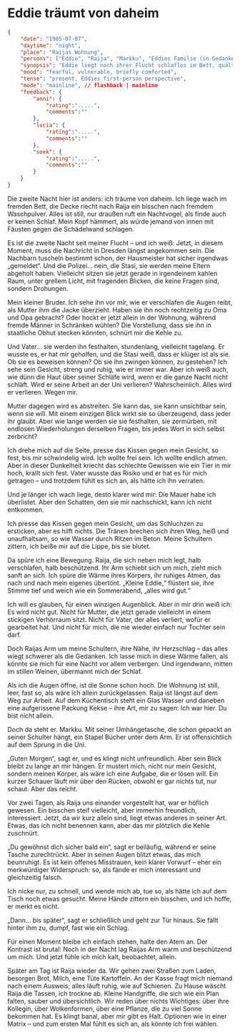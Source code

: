 # Eddie träumt von daheim

```json
{
    "date": "1985-07-07",
    "daytime": "night",
    "place": "Raijas Wohnung",
    "persons": ["Eddie", "Raija", "Markku", "Eddies Familie (in Gedanken)"],
    "synopsis": "Eddie liegt nach ihrer Flucht schlaflos im Bett, quält sich mit Schuldgefühlen um ihre Familie; Raija tröstet sie in der Nacht, doch am Morgen fühlt sie sich von Markku unbehaglich beobachtet.",
    "mood": "fearful, vulnerable, briefly comforted",
    "tense": "present, Eddies first-person perspective",
    "mode": "mainline", // flashback | mainline
    "feedback": {
        "anni": {
            "rating":".....",
            "comments":""
        },
        "lucia": {
            "rating":".....",
            "comments":""
        },
        "soek": {
            "rating":".....",
            "comments":""
        }
    }
}
```
Die zweite Nacht hier ist anders: ich träume von daheim.
Ich liege wach im fremden Bett, die Decke riecht nach Raija ein bisschen nach fremdem Waschpulver. Alles ist still, nur draußen ruft ein Nachtvogel, als finde auch er keinen Schlaf. Mein Kopf hämmert, als würde jemand von innen mit Fäusten gegen die Schädelwand schlagen.

Es ist die zweite Nacht seit meiner Flucht – und ich weiß: Jetzt, in diesem Moment, muss die Nachricht in Dresden längst angekommen sein. Die Nachbarn tuscheln bestimmt schon, der Hausmeister hat sicher irgendwas „gemeldet“. Und die Polizei… nein, die Stasi, sie werden meine Eltern abgeholt haben. Vielleicht sitzen sie jetzt gerade in irgendeinem kahlen Raum, unter grellem Licht, mit fragenden Blicken, die keine Fragen sind, sondern Drohungen.

Mein kleiner Bruder. Ich sehe ihn vor mir, wie er verschlafen die Augen reibt, als Mutter ihm die Jacke überzieht. Haben sie ihn noch rechtzeitig zu Oma und Opa gebracht? Oder hockt er jetzt allein in der Wohnung, während fremde Männer in Schränken wühlen? Die Vorstellung, dass sie ihn in staatliche Obhut stecken könnten, schnürt mir die Kehle zu.

Und Vater… sie werden ihn festhalten, stundenlang, vielleicht tagelang. Er wusste es, er hat mir geholfen, und die Stasi weiß, dass er klüger ist als sie. Ob sie es beweisen können? Ob sie ihn zwingen können, zu gestehen? Ich sehe sein Gesicht, streng und ruhig, wie er immer war. Aber ich weiß auch, wie dünn die Haut über seiner Schläfe wird, wenn er die ganze Nacht nicht schläft. Wird er seine Arbeit an der Uni verlieren? Wahrscheinlich. Alles wird er verlieren. Wegen mir.

Mutter dagegen wird es abstreiten. Sie kann das, sie kann unsichtbar sein, wenn sie will. Mit einem einzigen Blick wirkt sie so überzeugend, dass jeder ihr glaubt. Aber wie lange werden sie sie festhalten, sie zermürben, mit endlosen Wiederholungen derselben Fragen, bis jedes Wort in sich selbst zerbricht?

Ich drehe mich auf die Seite, presse das Kissen gegen mein Gesicht, so fest, bis mir schwindelig wird. Ich wollte frei sein. Ich wollte endlich atmen. Aber in dieser Dunkelheit kriecht das schlechte Gewissen wie ein Tier in mir hoch, krallt sich fest. Vater wusste das Risiko und er hat es für mich getragen – und trotzdem fühlt es sich an, als hätte ich ihn verraten.

Und je länger ich wach liege, desto klarer wird mir: Die Mauer habe ich überlistet. Aber den Schatten, den sie mir nachschickt, kann ich nicht entkommen.

Ich presse das Kissen gegen mein Gesicht, um das Schluchzen zu ersticken, aber es hilft nichts. Die Tränen brechen sich ihren Weg, heiß und unaufhaltsam, so wie Wasser durch Ritzen im Beton. Meine Schultern zittern, ich beiße mir auf die Lippe, bis sie blutet.

Da spüre ich eine Bewegung. Raija, die sich neben mich legt, halb verschlafen, halb beschützend. Ihr Arm schiebt sich um mich, zieht mich sanft an sich. Ich spüre die Wärme ihres Körpers, ihr ruhiges Atmen, das nach und nach mein eigenes übertönt. „Kleine Eddie,“ flüstert sie, ihre Stimme tief und weich wie ein Sommerabend, „alles wird gut.“

Ich will es glauben, für einen winzigen Augenblick. Aber in mir drin weiß ich: Es wird nicht gut. Nicht für Mutter, die jetzt gerade vielleicht in einem stickigen Verhörraum sitzt. Nicht für Vater, der alles verliert, wofür er gearbeitet hat. Und nicht für mich, die nie wieder einfach nur Tochter sein darf.

Doch Raijas Arm um meine Schultern, ihre Nähe, ihr Herzschlag – das alles wiegt schwerer als die Gedanken. Ich lasse mich in diese Wärme fallen, als könnte sie mich für eine Nacht vor allem verbergen. Und irgendwann, mitten im stillen Weinen, übermannt mich der Schlaf.

Als ich die Augen öffne, ist die Sonne schon hoch. Die Wohnung ist still, leer, fast so, als wäre ich allein zurückgelassen. Raija ist längst auf dem Weg zur Arbeit. Auf dem Küchentisch steht ein Glas Wasser und daneben eine aufgerissene Packung Kekse – ihre Art, mir zu sagen: Ich war hier. Du bist nicht allein.

Doch da steht er. Markku. Mit seiner Umhängetasche, die schon gepackt an seiner Schulter hängt, ein Stapel Bücher unter dem Arm. Er ist offensichtlich auf dem Sprung in die Uni.

„Guten Morgen“, sagt er, und es klingt nicht unfreundlich. Aber sein Blick bleibt zu lange an mir hängen. Er mustert mich, nicht nur mein Gesicht, sondern meinen Körper, als wäre ich eine Aufgabe, die er lösen will. Ein kurzer Schauer läuft mir über den Rücken, obwohl er gar nichts tut, nur schaut. Aber das reicht.

Vor zwei Tagen, als Raija uns einander vorgestellt hat, war er höflich gewesen. Ein bisschen steif vielleicht, aber immerhin freundlich, interessiert. Jetzt, da wir kurz allein sind, liegt etwas anderes in seiner Art. Etwas, das ich nicht benennen kann, aber das mir plötzlich die Kehle zuschnürt.

„Du gewöhnst dich sicher bald ein“, sagt er beiläufig, während er seine Tasche zurechtrückt. Aber in seinen Augen blitzt etwas, das mich beunruhigt. Es ist kein offenes Misstrauen, kein klarer Vorwurf – eher ein merkwürdiger Widerspruch: so, als fände er mich interessant und gleichzeitig falsch.

Ich nicke nur, zu schnell, und wende mich ab, tue so, als hätte ich auf dem Tisch noch etwas gesucht. Meine Hände zittern ein bisschen, und ich hoffe, er merkt es nicht.

„Dann… bis später“, sagt er schließlich und geht zur Tür hinaus. Sie fällt hinter ihm zu, dumpf, fast wie ein Schlag.

Für einen Moment bleibe ich einfach stehen, halte den Atem an. Der Kontrast ist brutal: Noch in der Nacht lag Raijas Arm warm und beschützend um mich. Und jetzt fühle ich mich kalt, beobachtet, allein.

Später am Tag ist Raija wieder da. Wir gehen zwei Straßen zum Laden, besorgen Brot, Milch, eine Tüte Kartoffeln. An der Kasse fragt mich niemand nach einem Ausweis; alles läuft ruhig, wie auf Schienen. Zu Hause wäscht Raija die Tassen, ich trockne ab. Kleine Handgriffe, die sich wie ein Plan falten, sauber und übersichtlich. Wir reden über nichts Wichtiges: über ihre Kollegin, über Wolkenformen, über eine Pflanze, die zu viel Sonne bekommen hat. Es klingt banal, aber mir gibt es Halt. Optionen wie in einer Matrix – und zum ersten Mal fühlt es sich an, als könnte ich frei wählen.
